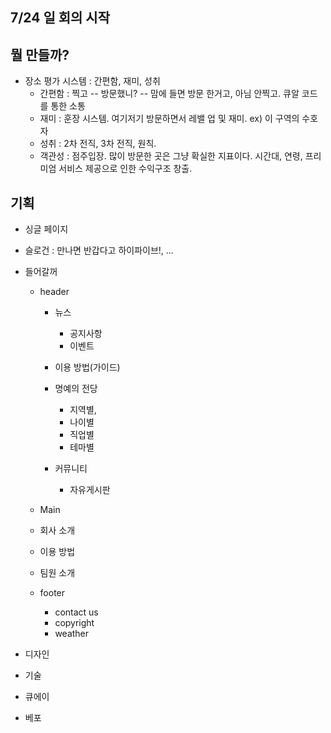 ## 7/24 일 회의 시작

## 뭘 만들까?

- 장소 평가 시스템 : 간편함, 재미, 성취
  - 간편함 : 찍고 -- 방문했니? -- 맘에 들면 방문 한거고, 아님 안찍고. 큐알 코드를 통한 소통
  - 재미 : 훈장 시스템. 여기저기 방문하면서 레밸 업 및 재미. ex) 이 구역의 수호자
  - 성취 : 2차 전직, 3차 전직, 원칙. 
  - 객관성 : 점주입장. 많이 방문한 곳은 그냥 확실한 지표이다. 시간대, 연령, 프리미엄 서비스 제공으로 인한 수익구조 창출. 



## 기획

- 싱글 페이지

-  슬로건 : 만나면 반갑다고 하이파이브!, ...

- 들어갈꺼

  - header

    - 뉴스 

      - 공지사항
      - 이벤트

    - 이용 방법(가이드)

    - 명예의 전당

      - 지역별,
      - 나이별
      - 직업별
      - 테마별

    - 커뮤니티

      - 자유게시판

      

  - Main

  - 회사 소개
  - 이용 방법
  - 팀원 소개
  - footer
    - contact us
    - copyright
    - weather

- 디자인
- 기술
- 큐에이
- 베포


